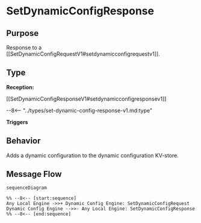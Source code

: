 <div class="message" markdown>


# SetDynamicConfigResponse


## Purpose


<!-- --8<-- [start:purpose] -->
Response to a [[SetDynamicConfigRequestV1#setdynamicconfigrequestv1]].
<!-- --8<-- [end:purpose] -->

## Type


<!-- --8<-- [start:type] -->
**Reception:**

[[SetDynamicConfigResponseV1#setdynamicconfigresponsev1]]

--8<-- "../types/set-dynamic-config-response-v1.md:type"

**Triggers**



<!-- --8<-- [end:type] -->

## Behavior


<!-- --8<-- [start:behavior] -->
Adds a dynamic configuration to the dynamic configuration KV-store.
<!-- --8<-- [end:behavior] -->


## Message Flow


<!-- --8<-- [start:messages] -->
```mermaid
sequenceDiagram

%% --8<-- [start:sequence]
Any Local Engine ->>+ Dynamic Config Engine: SetDynamicConfigRequest
Dynamic Config Engine -->>- Any Local Engine: SetDynamicConfigResponse
%% --8<-- [end:sequence]
```

<!-- --8<-- [end:messages] -->

</div>

